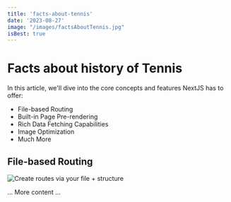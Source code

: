 ```yaml
---
title: 'facts-about-tennis'
date: '2023-08-27'
image: "/images/factsAboutTennis.jpg"
isBest: true
---
```


# Facts about history of Tennis

In this article, we'll dive into the core concepts and features NextJS has to offer:

- File-based Routing
- Built-in Page Pre-rendering
- Rich Data Fetching Capabilities
- Image Optimization
- Much More

## File-based Routing

![Create routes via your file +  structure](factsAboutTennis.jpg)

... More content ...
